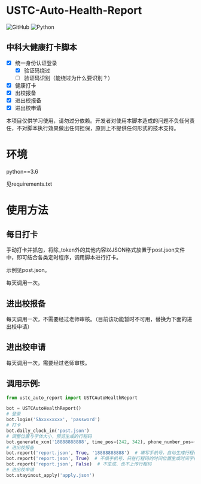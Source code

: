 # USTC-Auto-Health-Report

![GitHub](https://img.shields.io/github/license/windshadow233/USTC-Auto-Health-Report?style=plastic)
![Python](https://img.shields.io/badge/Language-Python-blueviolet?style=plastic)

## 中科大健康打卡脚本

- [x] 统一身份认证登录
    - [x] 验证码绕过
    - [ ] 验证码识别（能绕过为什么要识别？）
    
- [x] 健康打卡
- [x] 出校报备
- [x] 进出校报备
- [x] 进出校申请

本项目仅供学习使用，请勿过分依赖。开发者对使用本脚本造成的问题不负任何责任，不对脚本执行效果做出任何担保，原则上不提供任何形式的技术支持。

# 环境

python==3.6

见requirements.txt

# 使用方法

## 每日打卡
手动打卡并抓包，将除_token外的其他内容以JSON格式放置于post.json文件中，即可结合各类定时程序，调用脚本进行打卡。

示例见post.json。

每天调用一次。

## 进出校报备

每天调用一次，不需要经过老师审核。（目前该功能暂时不可用，替换为下面的进出校申请）

## 进出校申请

每天调用一次，需要经过老师审核。

## 调用示例:

```python
from ustc_auto_report import USTCAutoHealthReport

bot = USTCAutoHealthReport()
# 登录
bot.login('SAxxxxxxxx', 'password')
# 打卡
bot.daily_clock_in('post.json')
# 调整位置与字体大小，预览生成的行程码
bot.generate_xcm('18888888888', time_pos=(242, 342), phone_number_pos=(178, 283), display=True)
# 进出校报备
bot.report('report.json', True, '18888888888')  # 填写手机号，自动生成行程码并上传
bot.report('report.json', True)  # 不填手机号，只在行程码的时间位置生成时间字符串
bot.report('report.json', False)  # 不生成、也不上传行程码
# 进出校申请
bot.stayinout_apply('apply.json')
```

